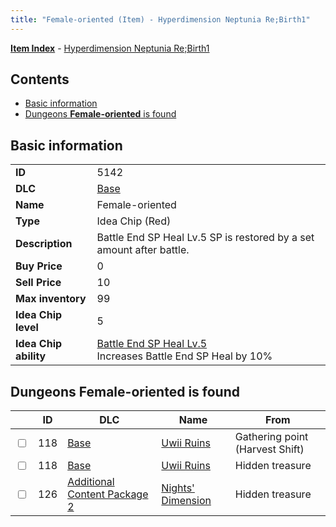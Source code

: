 ```yaml
---
title: "Female-oriented (Item) - Hyperdimension Neptunia Re;Birth1"
---
```


[**Item Index**](/neptunia/rb1/item/index.html) - [Hyperdimension Neptunia Re;Birth1](/neptunia/rb1)

## Contents

- [Basic information](#basic-information)
- [Dungeons **Female-oriented** is found](#dungeons-female-oriented-is-found)

## Basic information

|   |   |
| -- | -- |
| **ID** | 5142 |
| **DLC** | [Base](/neptunia/rb1/dlc/1-base.html) |
| **Name** | Female-oriented |
| **Type** | Idea Chip (Red) |
| **Description** | Battle End SP Heal Lv.5 SP is restored by a set amount after battle. |
| **Buy Price** | 0 |
| **Sell Price** | 10 |
| **Max inventory** | 99 |
| **Idea Chip level** | 5 |
| **Idea Chip ability** | [Battle End SP Heal Lv.5](/neptunia/rb1/ability/1-9641-battle-end-sp-heal-lv-5.html)<br />Increases Battle End SP Heal by 10% |

## Dungeons **Female-oriented** is found

|    | ID | DLC | Name | From |
| -- | -- | --- | ---- | ---- |
| <input type="checkbox" id="rb1-dungeon-1-118" class="trackbox" /> | 118 | [Base](/neptunia/rb1/dlc/1-base.html) | [Uwii Ruins](/neptunia/rb1/dungeon/1-118-uwii-ruins.html) | Gathering point (Harvest Shift) |
| <input type="checkbox" id="rb1-dungeon-1-118" class="trackbox" /> | 118 | [Base](/neptunia/rb1/dlc/1-base.html) | [Uwii Ruins](/neptunia/rb1/dungeon/1-118-uwii-ruins.html) | Hidden treasure |
| <input type="checkbox" id="rb1-dungeon-11-126" class="trackbox" /> | 126 | [Additional Content Package 2](/neptunia/rb1/dlc/11-pack2.html) | [Nights' Dimension](/neptunia/rb1/dungeon/11-126-nights-dimension.html) | Hidden treasure |